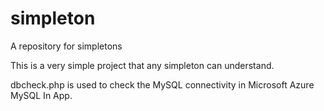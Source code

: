 # simpleton
A repository for simpletons

This is a very simple project that any simpleton can understand.

dbcheck.php is used to check the MySQL connectivity in Microsoft Azure MySQL In App.
